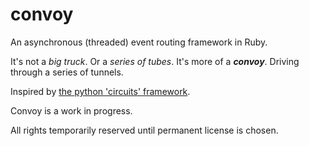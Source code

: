 convoy
======

An asynchronous (threaded) event routing framework in Ruby.  

It's not a *big truck*.
Or a *series of tubes*.
It's more of a ***convoy***.
Driving through a series of tunnels.

Inspired by [the python 'circuits' framework](http://circuitsframework.com/).

Convoy is a work in progress.

All rights temporarily reserved until permanent license is chosen.

